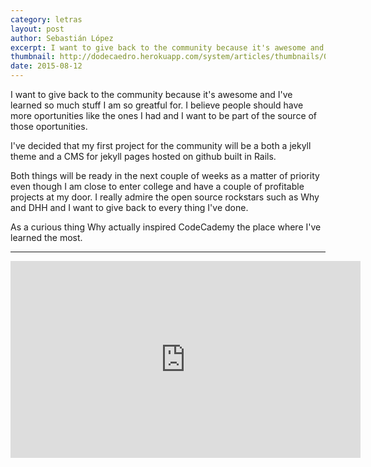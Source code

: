 ```yaml
---
category: letras
layout: post
author: Sebastián López
excerpt: I want to give back to the community because it's awesome and I've learned so much stuff I am so greatful for.
thumbnail: http://dodecaedro.herokuapp.com/system/articles/thumbnails/000/000/003/original/taekwondo_033.JPG?1439358183
date: 2015-08-12
---
```

I want to give back to the community because it's awesome and I've learned so much stuff I am so greatful for. I believe people should have more oportunities like the ones I had and I want to be part of the source of those oportunities.

I've decided that my first project for the community will be a both a jekyll theme and a CMS for jekyll pages hosted on github built in Rails.

Both things will be ready in the next couple of weeks as a matter of priority even though I am close to enter college and have a couple of profitable projects at my door. I really admire the open source rockstars such as Why and DHH and I want to give back to every thing I've done.

As a curious thing Why actually inspired CodeCademy the place where I've learned the most.

***

<iframe width="560" height="315" src="https://www.youtube.com/embed/BM6oQTb_tjQ?rel=0" frameborder="0" allowfullscreen></iframe>
